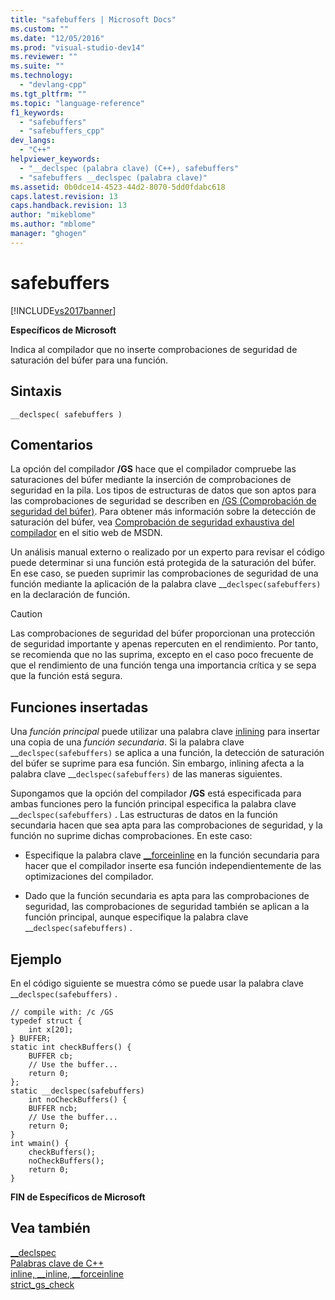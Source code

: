```yaml
---
title: "safebuffers | Microsoft Docs"
ms.custom: ""
ms.date: "12/05/2016"
ms.prod: "visual-studio-dev14"
ms.reviewer: ""
ms.suite: ""
ms.technology: 
  - "devlang-cpp"
ms.tgt_pltfrm: ""
ms.topic: "language-reference"
f1_keywords: 
  - "safebuffers"
  - "safebuffers_cpp"
dev_langs: 
  - "C++"
helpviewer_keywords: 
  - "__declspec (palabra clave) (C++), safebuffers"
  - "safebuffers __declspec (palabra clave)"
ms.assetid: 0b0dce14-4523-44d2-8070-5dd0fdabc618
caps.latest.revision: 13
caps.handback.revision: 13
author: "mikeblome"
ms.author: "mblome"
manager: "ghogen"
---
```

# safebuffers
[!INCLUDE[vs2017banner](../assembler/inline/includes/vs2017banner.md)]

**Específicos de Microsoft**  
  
 Indica al compilador que no inserte comprobaciones de seguridad de saturación del búfer para una función.  
  
## Sintaxis  
  
```  
__declspec( safebuffers )  
```  
  
## Comentarios  
 La opción del compilador **\/GS** hace que el compilador compruebe las saturaciones del búfer mediante la inserción de comprobaciones de seguridad en la pila.  Los tipos de estructuras de datos que son aptos para las comprobaciones de seguridad se describen en [\/GS \(Comprobación de seguridad del búfer\)](../build/reference/gs-buffer-security-check.md).  Para obtener más información sobre la detección de saturación del búfer, vea [Comprobación de seguridad exhaustiva del compilador](http://go.microsoft.com/fwlink/?linkid=7260) en el sitio web de MSDN.  
  
 Un análisis manual externo o realizado por un experto para revisar el código puede determinar si una función está protegida de la saturación del búfer.  En ese caso, se pueden suprimir las comprobaciones de seguridad de una función mediante la aplicación de la palabra clave \_\_`declspec(safebuffers)` en la declaración de función.  
  
> [!CAUTION]
>  Las comprobaciones de seguridad del búfer proporcionan una protección de seguridad importante y apenas repercuten en el rendimiento.  Por tanto, se recomienda que no las suprima, excepto en el caso poco frecuente de que el rendimiento de una función tenga una importancia crítica y se sepa que la función está segura.  
  
## Funciones insertadas  
 Una *función principal* puede utilizar una palabra clave [inlining](../misc/inline-inline-forceinline.md) para insertar una copia de una *función secundaria*.  Si la palabra clave \_\_`declspec(safebuffers)` se aplica a una función, la detección de saturación del búfer se suprime para esa función.  Sin embargo, inlining afecta a la palabra clave \_\_`declspec(safebuffers)` de las maneras siguientes.  
  
 Supongamos que la opción del compilador **\/GS** está especificada para ambas funciones pero la función principal especifica la palabra clave \_\_`declspec(safebuffers)` .  Las estructuras de datos en la función secundaria hacen que sea apta para las comprobaciones de seguridad, y la función no suprime dichas comprobaciones.  En este caso:  
  
-   Especifique la palabra clave [\_\_forceinline](../misc/inline-inline-forceinline.md) en la función secundaria para hacer que el compilador inserte esa función independientemente de las optimizaciones del compilador.  
  
-   Dado que la función secundaria es apta para las comprobaciones de seguridad, las comprobaciones de seguridad también se aplican a la función principal, aunque especifique la palabra clave \_\_`declspec(safebuffers)` .  
  
## Ejemplo  
 En el código siguiente se muestra cómo se puede usar la palabra clave \_\_`declspec(safebuffers)` .  
  
```  
// compile with: /c /GS  
typedef struct {  
    int x[20];  
} BUFFER;  
static int checkBuffers() {  
    BUFFER cb;  
    // Use the buffer...  
    return 0;  
};  
static __declspec(safebuffers)   
    int noCheckBuffers() {  
    BUFFER ncb;  
    // Use the buffer...  
    return 0;  
}  
int wmain() {  
    checkBuffers();  
    noCheckBuffers();  
    return 0;  
}  
```  
  
 **FIN de Específicos de Microsoft**  
  
## Vea también  
 [\_\_declspec](../cpp/declspec.md)   
 [Palabras clave de C\+\+](../cpp/keywords-cpp.md)   
 [inline, \_\_inline, \_\_forceinline](../misc/inline-inline-forceinline.md)   
 [strict\_gs\_check](../preprocessor/strict-gs-check.md)